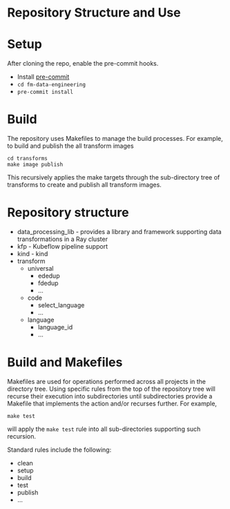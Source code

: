 # Repository Structure and Use 


# Setup
After cloning the repo, enable the pre-commit hooks.
* Install [pre-commit](https://pre-commit.com/)
* `cd fm-data-engineering`
* `pre-commit install`

# Build
The repository uses Makefiles to manage the build processes.
For example, to build and publish the all transform images
```
cd transforms
make image publish
```
This recursively applies the make targets through the sub-directory tree of transforms to create and publish all transform images.


# Repository structure
* data_processing_lib - provides a library and framework supporting data transformations in a Ray cluster
* kfp - Kubeflow pipeline support
* kind - kind
* transform
    * universal
        * ededup 
        * fdedup 
        * ...
    * code
        * select_language
        * ...
    * language
        * language_id
        * ...

# Build and Makefiles
Makefiles are used for operations performed across all projects in the directory tree.
Using specific rules from the top of the repository tree will recurse their execution
into subdirectories  until subdirectories provide a Makefile that implements the action
and/or recurses further.  For example,
```shell
make test 
```
will apply the `make test` rule into all sub-directories supporting such recursion.

Standard rules include the following:

* clean
* setup
* build
* test
* publish
* ... 
